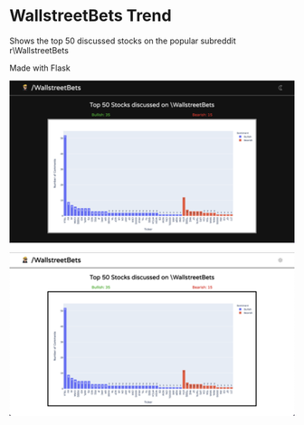 # WallstreetBets Trend


Shows the top 50 discussed stocks on the popular subreddit r\WallstreetBets

Made with Flask

![Dark Demo](https://github.com/sameerfidai/wallstreetbets-trends/blob/main/dark-demo.png)


![Light Demo](https://github.com/sameerfidai/wallstreetbets-trends/blob/main/light-demo.png)
